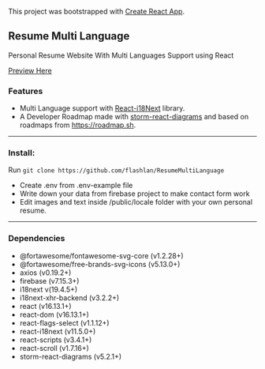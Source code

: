 This project was bootstrapped with [Create React App](https://github.com/facebook/create-react-app).

## Resume Multi Language 

Personal Resume Website With Multi Languages Support using React

[Preview Here](https://evertonkozloski.com)

### Features

* Multi Language support  with [React-i18Next](https://github.com/i18next/react-i18next)  library.
* A Developer Roadmap made with [storm-react-diagrams](https://github.com/projectstorm/react-diagrams)  and based on roadmaps from https://roadmap.sh.

___
### Install:

Run `git clone https://github.com/flashlan/ResumeMultiLanguage`

* Create .env from .env-example file
* Write down your data from firebase project to make contact form work 
* Edit images and text inside /public/locale folder with your own personal resume.

___
### Dependencies

   * @fortawesome/fontawesome-svg-core (v1.2.28+)
   * @fortawesome/free-brands-svg-icons  (v5.13.0+)
   * axios  (v0.19.2+)
   * firebase  (v7.15.3+)
   * i18next v(19.4.5+)
   * i18next-xhr-backend (v3.2.2+)
   * react (v16.13.1+)
   * react-dom (v16.13.1+)
   * react-flags-select  (v1.1.12+)
   * react-i18next (v11.5.0+)
   * react-scripts (v3.4.1+)
   * react-scroll  (v1.7.16+)
   * storm-react-diagrams  (v5.2.1+)